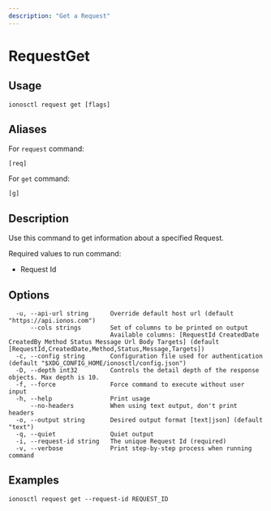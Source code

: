 ```yaml
---
description: "Get a Request"
---
```


# RequestGet

## Usage

```text
ionosctl request get [flags]
```

## Aliases

For `request` command:

```text
[req]
```

For `get` command:

```text
[g]
```

## Description

Use this command to get information about a specified Request.

Required values to run command:

* Request Id

## Options

```text
  -u, --api-url string      Override default host url (default "https://api.ionos.com")
      --cols strings        Set of columns to be printed on output 
                            Available columns: [RequestId CreatedDate CreatedBy Method Status Message Url Body Targets] (default [RequestId,CreatedDate,Method,Status,Message,Targets])
  -c, --config string       Configuration file used for authentication (default "$XDG_CONFIG_HOME/ionosctl/config.json")
  -D, --depth int32         Controls the detail depth of the response objects. Max depth is 10.
  -f, --force               Force command to execute without user input
  -h, --help                Print usage
      --no-headers          When using text output, don't print headers
  -o, --output string       Desired output format [text|json] (default "text")
  -q, --quiet               Quiet output
  -i, --request-id string   The unique Request Id (required)
  -v, --verbose             Print step-by-step process when running command
```

## Examples

```text
ionosctl request get --request-id REQUEST_ID
```


